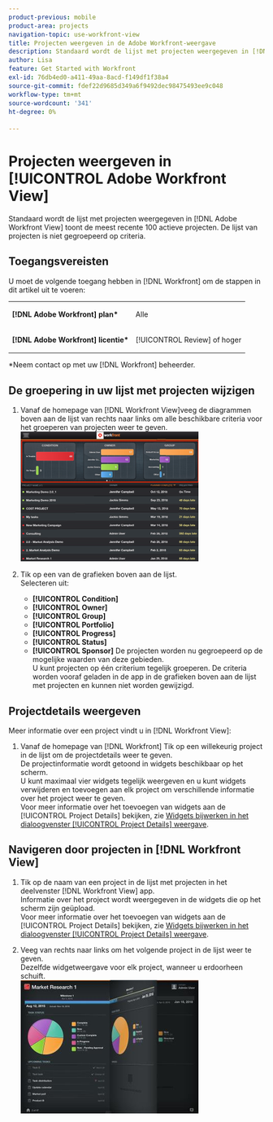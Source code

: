 ```yaml
---
product-previous: mobile
product-area: projects
navigation-topic: use-workfront-view
title: Projecten weergeven in de Adobe Workfront-weergave
description: Standaard wordt de lijst met projecten weergegeven in [!DNL Adobe Workfront] De weergave toont de meest recente 100 actieve projecten. De lijst van projecten is niet gegroepeerd op criteria.
author: Lisa
feature: Get Started with Workfront
exl-id: 76db4ed0-a411-49aa-8acd-f149df1f38a4
source-git-commit: fdef22d9685d349a6f9492dec98475493ee9c048
workflow-type: tm+mt
source-wordcount: '341'
ht-degree: 0%

---
```


# Projecten weergeven in [!UICONTROL Adobe Workfront View]

Standaard wordt de lijst met projecten weergegeven in [!DNL Adobe Workfront View] toont de meest recente 100 actieve projecten. De lijst van projecten is niet gegroepeerd op criteria.

## Toegangsvereisten

U moet de volgende toegang hebben in [!DNL Workfront] om de stappen in dit artikel uit te voeren:

<table style="table-layout:auto"> 
 <col> 
 </col> 
 <col> 
 </col> 
 <tbody> 
  <tr> 
   <td role="rowheader"><strong>[!DNL Adobe Workfront] plan*</strong></td> 
   <td> <p>Alle</p> </td> 
  </tr> 
  <tr> 
   <td role="rowheader"><strong>[!DNL Adobe Workfront] licentie*</strong></td> 
   <td> <p>[!UICONTROL Review] of hoger</p> </td> 
  </tr> 
 </tbody> 
</table>

&#42;Neem contact op met uw [!DNL Workfront] beheerder.

## De groepering in uw lijst met projecten wijzigen

1. Vanaf de homepage van [!DNL Workfront View]veeg de diagrammen boven aan de lijst van rechts naar links om alle beschikbare criteria voor het groeperen van projecten weer te geven.\
   ![[!DNL workfront_view_project_groupings_Adobe].png](assets/workfront-view-project-groupings-adobe-350x255.png)

1. Tik op een van de grafieken boven aan de lijst.\
   Selecteren uit:

   * **[!UICONTROL Condition]**
   * **[!UICONTROL Owner]**
   * **[!UICONTROL Group]**
   * **[!UICONTROL Portfolio]**
   * **[!UICONTROL Progress]**
   * **[!UICONTROL Status]**
   * **[!UICONTROL Sponsor]**
De projecten worden nu gegroepeerd op de mogelijke waarden van deze gebieden.
\
      U kunt projecten op één criterium tegelijk groeperen. De criteria worden vooraf geladen in de app in de grafieken boven aan de lijst met projecten en kunnen niet worden gewijzigd.

## Projectdetails weergeven

Meer informatie over een project vindt u in [!DNL Workfront View]:

1. Vanaf de homepage van [!DNL Workfront] Tik op een willekeurig project in de lijst om de projectdetails weer te geven.\
   De projectinformatie wordt getoond in widgets beschikbaar op het scherm.\
   U kunt maximaal vier widgets tegelijk weergeven en u kunt widgets verwijderen en toevoegen aan elk project om verschillende informatie over het project weer te geven.\
   Voor meer informatie over het toevoegen van widgets aan de [!UICONTROL Project Details] bekijken, zie [Widgets bijwerken in het dialoogvenster [!UICONTROL Project Details] weergave](../../../workfront-basics/mobile-apps/using-workfront-view/update-widgets-in-workfront-view.md).

## Navigeren door projecten in [!DNL Workfront View]

1. Tik op de naam van een project in de lijst met projecten in het deelvenster [!DNL Workfront View] app.\
   Informatie over het project wordt weergegeven in de widgets die op het scherm zijn geüpload.\
   Voor meer informatie over het toevoegen van widgets aan de [!UICONTROL Project Details] bekijken, zie [Widgets bijwerken in het dialoogvenster [!UICONTROL Project Details] weergave](../../../workfront-basics/mobile-apps/using-workfront-view/update-widgets-in-workfront-view.md).

1. Veeg van rechts naar links om het volgende project in de lijst weer te geven.\
   Dezelfde widgetweergave voor elk project, wanneer u erdoorheen schuift.\
   ![Afbeelding 1__6__kopie.jpg](assets/image-1--6--copy-350x262.jpg) 
